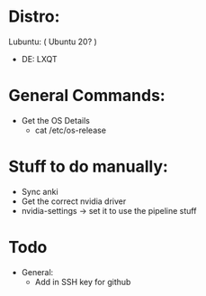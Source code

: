 # Distro:
Lubuntu: ( Ubuntu 20? )
* DE: LXQT

# General Commands:
* Get the OS Details
    * cat /etc/os-release

# Stuff to do manually:
* Sync anki
* Get the correct nvidia driver
* nvidia-settings -> set it to use the pipeline stuff

# Todo
* General:
    * Add in SSH key for github
